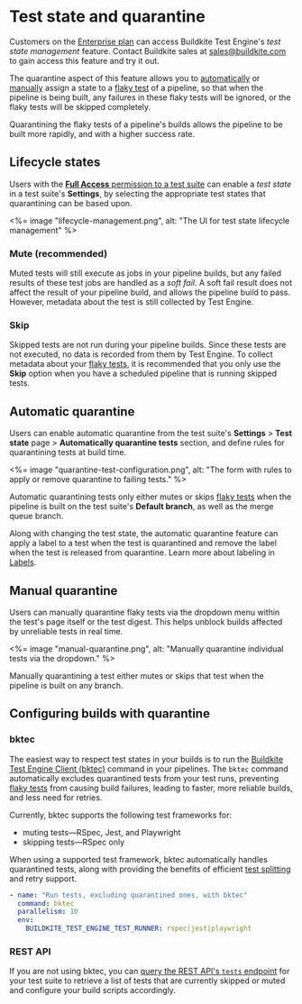 # Test state and quarantine

Customers on the [Enterprise plan](https://buildkite.com/pricing) can access Buildkite Test Engine's _test state management_ feature. Contact Buildkite sales at sales@buildkite.com to gain access this feature and try it out.

The quarantine aspect of this feature allows you to [automatically](#automatic-quarantine) or [manually](#manual-quarantine) assign a state to a [flaky test](/docs/test-engine/reduce-flaky-tests) of a pipeline, so that when the pipeline is being built, any failures in these flaky tests will be ignored, or the flaky tests will be skipped completely.

Quarantining the flaky tests of a pipeline's builds allows the pipeline to be built more rapidly, and with a higher success rate.

## Lifecycle states

Users with the [**Full Access** permission to a test suite](/docs/test-engine/permissions#manage-teams-and-permissions-test-suite-level-permissions) can enable a _test state_ in a test suite's **Settings**, by selecting the appropriate test states that quarantining can be based upon.

<%= image "lifecycle-management.png", alt: "The UI for test state lifecycle management" %>

### Mute (recommended)

Muted tests will still execute as jobs in your pipeline builds, but any failed results of these test jobs are handled as a _soft fail_. A soft fail result does not affect the result of your pipeline build, and allows the pipeline build to pass. However, metadata about the test is still collected by Test Engine.

### Skip

Skipped tests are not run during your pipeline builds. Since these tests are not executed, no data is recorded from them by Test Engine. To collect metadata about your [flaky tests](/docs/test-engine/reduce-flaky-tests), it is recommended that you only use the **Skip** option when you have a scheduled pipeline that is running skipped tests.

## Automatic quarantine

Users can enable automatic quarantine from the test suite's **Settings** > **Test state** page > **Automatically quarantine tests** section, and define rules for quarantining tests at build time.

<%= image "quarantine-test-configuration.png", alt: "The form with rules to apply or remove quarantine to failing tests." %>

Automatic quarantining tests only either mutes or skips [flaky tests](/docs/test-engine/reduce-flaky-tests) when the pipeline is built on the test suite's **Default branch**, as well as the merge queue branch.

Along with changing the test state, the automatic quarantine feature can apply a label to a test when the test is quarantined and remove the label when the test is released from quarantine. Learn more about labeling in [Labels](/docs/test-engine/test-suites/labels).

## Manual quarantine

Users can manually quarantine flaky tests via the dropdown menu within the test's page itself or the test digest. This helps unblock builds affected by unreliable tests in real time.

<%= image "manual-quarantine.png", alt: "Manually quarantine individual tests via the dropdown." %>

Manually quarantining a test either mutes or skips that test when the pipeline is built on any branch.

## Configuring builds with quarantine

### bktec

The easiest way to respect test states in your builds is to run the [Buildkite Test Engine Client (bktec)](https://github.com/buildkite/test-engine-client) command in your pipelines. The `bktec` command automatically excludes quarantined tests from your test runs, preventing [flaky tests](/docs/test-engine/reduce-flaky-tests) from causing build failures, leading to faster, more reliable builds, and less need for retries.

Currently, bktec supports the following test frameworks for:

- muting tests—RSpec, Jest, and Playwright
- skipping tests—RSpec only

When using a supported test framework, bktec automatically handles quarantined tests, along with providing the benefits of efficient [test splitting](/docs/test-engine/test-splitting) and retry support.

```yaml
- name: "Run tests, excluding quarantined ones, with bktec"
  command: bktec
  parallelism: 10
  env:
    BUILDKITE_TEST_ENGINE_TEST_RUNNER: rspec|jest|playwright
```

### REST API

If you are not using bktec, you can [query the REST API's `tests` endpoint](/docs/apis/rest-api/test-engine/quarantine) for your test suite to retrieve a list of tests that are currently skipped or muted and configure your build scripts accordingly.
